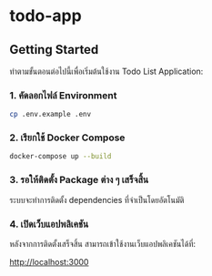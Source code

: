 # todo-app

## Getting Started

ทำตามขั้นตอนต่อไปนี้เพื่อเริ่มต้นใช้งาน Todo List Application:

### 1. คัดลอกไฟล์ Environment
```sh
cp .env.example .env
```

### 2. เรียกใช้ Docker Compose
```sh
docker-compose up --build
```

### 3. รอให้ติดตั้ง Package ต่าง ๆ เสร็จสิ้น
ระบบจะทำการติดตั้ง dependencies ที่จำเป็นโดยอัตโนมัติ

### 4. เปิดเว็บแอปพลิเคชัน
หลังจากการติดตั้งเสร็จสิ้น สามารถเข้าใช้งานเว็บแอปพลิเคชันได้ที่:

[http://localhost:3000](http://localhost:3000)
